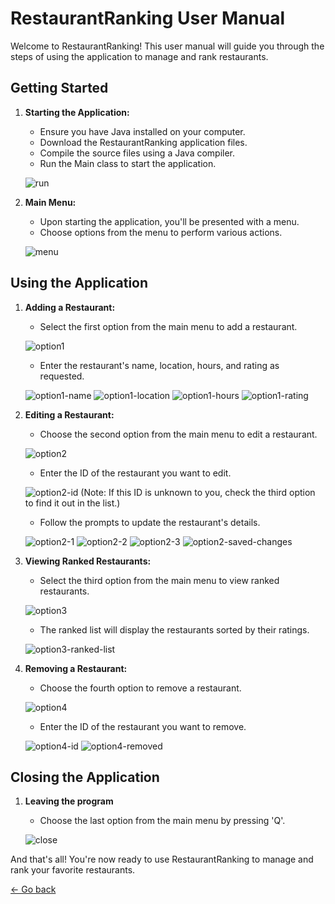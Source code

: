 # RestaurantRanking User Manual

Welcome to RestaurantRanking! This user manual will guide you through the steps of using the application to manage and rank restaurants.

## Getting Started

1. **Starting the Application:**

   - Ensure you have Java installed on your computer.
   - Download the RestaurantRanking application files.
   - Compile the source files using a Java compiler.
   - Run the Main class to start the application.

   ![run](/images/run.png)

2. **Main Menu:**

   - Upon starting the application, you'll be presented with a menu.
   - Choose options from the menu to perform various actions.

   ![menu](/images/menu.png)

## Using the Application

1. **Adding a Restaurant:**

   - Select the first option from the main menu to add a restaurant.

   ![option1](/images/op1/option1.png)

   - Enter the restaurant's name, location, hours, and rating as requested.

   ![option1-name](/images/op1/option1-name.png)
   ![option1-location](/images/op1/option1-location.png)
   ![option1-hours](/images/op1/option1-hours.png)
   ![option1-rating](/images/op1/option1-rating.png)

2. **Editing a Restaurant:**

   - Choose the second option from the main menu to edit a restaurant.

   ![option2](/images/op2/option2.png)

   - Enter the ID of the restaurant you want to edit.

   ![option2-id](/images/op2/option2-id.png)
   (Note: If this ID is unknown to you, check the third option to find it out in the list.)

   - Follow the prompts to update the restaurant's details.

   ![option2-1](/images/op2/option2-1.png)
   ![option2-2](/images/op2/option2-2.png)
   ![option2-3](/images/op2/option2-3.png)
   ![option2-saved-changes](/images/op2/option2-saved-changes.png)

3. **Viewing Ranked Restaurants:**

   - Select the third option from the main menu to view ranked restaurants.

   ![option3](/images/op3/option3.png)

   - The ranked list will display the restaurants sorted by their ratings.

   ![option3-ranked-list](/images/op3/option3-ranked-list.png)

4. **Removing a Restaurant:**

   - Choose the fourth option to remove a restaurant.

   ![option4](/images/op4/option4.png)

   - Enter the ID of the restaurant you want to remove.

   ![option4-id](/images/op4/option4-id.png)
   ![option4-removed](/images/op4/removed.png)

## Closing the Application

1. **Leaving the program**

   - Choose the last option from the main menu by pressing 'Q'.

   ![close](/images/close.png)

And that's all! You're now ready to use RestaurantRanking to manage and rank your favorite restaurants.

[<- Go back](/README.md)
